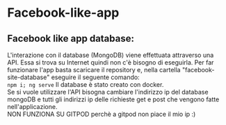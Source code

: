 # Facebook-like-app


<h2>Facebook like app database:</h2>

L'interazione con il database (MongoDB) viene effettuata attraverso una API. Essa si trova su Internet quindi non c'è bisogno di eseguirla. Per far funzionare l'app basta scaricare il repository e, nella cartella "facebook-site-database" eseguire il seguente comando: <br>`npm i; ng serve`
Il database è stato creato con docker.
<br>
Se si vuole utilizzare l'API bisogna cambiare l'indirizzo ip del database mongoDB e tutti gli indirizzi ip delle richieste get e post che vengono fatte nell'applicazione.
<br>
NON FUNZIONA SU GITPOD perchè a gitpod non piace il mio ip :)
